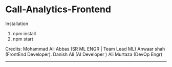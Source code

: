 # Call-Analytics-Frontend
Installation
1) npm install
2) npm start


Credits:
Mohammad Ali Abbas (SR ML ENGR | Team Lead ML)
Anwaar shah (FrontEnd Developer).
Danish Ali (AI Developer )
Ali Murtaza (DevOp Engr)


--------------